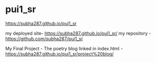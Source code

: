 # pui1_sr
https://subha287.github.io/pui1_sr


my deployed site- https://subha287.github.io/pui1_sr/
my repository - https://github.com/subha287/pui1_sr

My Final Project - The poetry blog linked in index.html - https://subha287.github.io/pui1_sr/project%20blog/


